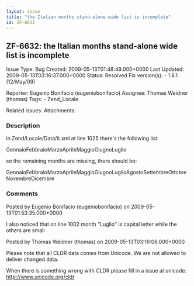 ```yaml
---
layout: issue
title: "the Italian months stand-alone wide list is incomplete"
id: ZF-6632
---
```


ZF-6632: the Italian months stand-alone wide list is incomplete
---------------------------------------------------------------

 Issue Type: Bug Created: 2009-05-13T01:48:49.000+0000 Last Updated: 2009-05-13T03:16:37.000+0000 Status: Resolved Fix version(s): - 1.8.1 (12/May/09)
 
 Reporter:  Eugenio Bonifacio (eugeniobonifacio)  Assignee:  Thomas Weidner (thomas)  Tags: - Zend\_Locale
 
 Related issues: 
 Attachments: 
### Description

in Zend/Locale/Data/it.xml at line 1025 there's the following list:

GennaioFebbraioMarzoAprileMaggioGiugnoLuglio

so the remaining months are missing, there should be:

GennaioFebbraioMarzoAprileMaggioGiugnoLuglioAgostoSettembreOttobreNovembreDicembre

 

 

### Comments

Posted by Eugenio Bonifacio (eugeniobonifacio) on 2009-05-13T01:53:35.000+0000

I also noticed that on line 1002 month "Luglio" is capital letter while the others are small

 

 

Posted by Thomas Weidner (thomas) on 2009-05-13T03:16:06.000+0000

Please note that all CLDR data comes from Unicode. We are not allowed to deliver changed data.

When there is something wrong with CLDR please fill in a issue at unicode. <http://www.unicode.org/cldr>

 

 